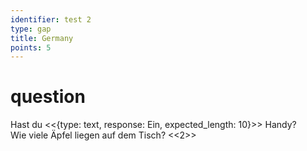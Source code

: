 ```yaml
---
identifier: test 2
type: gap
title: Germany
points: 5
---
```

# question
Hast du <<{type: text, response: Ein, expected_length: 10}>> Handy?  
Wie viele Äpfel liegen auf dem Tisch? <<2>>
